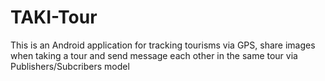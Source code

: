 # TAKI-Tour
This is an Android application for tracking tourisms via GPS, share images when taking a tour and send message each other in the same tour via Publishers/Subcribers model 
